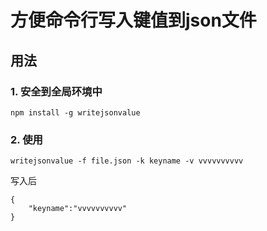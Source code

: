 # 方便命令行写入键值到json文件

## 用法

### 1. 安全到全局环境中

```
npm install -g writejsonvalue
```

### 2. 使用

```
writejsonvalue -f file.json -k keyname -v vvvvvvvvvv
```

写入后
```
{
    "keyname":"vvvvvvvvvv"
}
```
